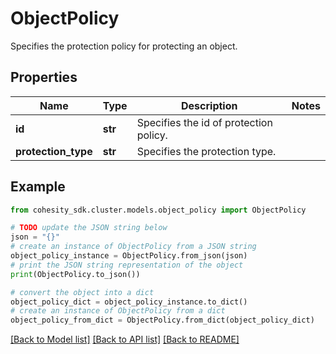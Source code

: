 # ObjectPolicy

Specifies the protection policy for protecting an object.

## Properties

Name | Type | Description | Notes
------------ | ------------- | ------------- | -------------
**id** | **str** | Specifies the id of protection policy. | 
**protection_type** | **str** | Specifies the protection type. | 

## Example

```python
from cohesity_sdk.cluster.models.object_policy import ObjectPolicy

# TODO update the JSON string below
json = "{}"
# create an instance of ObjectPolicy from a JSON string
object_policy_instance = ObjectPolicy.from_json(json)
# print the JSON string representation of the object
print(ObjectPolicy.to_json())

# convert the object into a dict
object_policy_dict = object_policy_instance.to_dict()
# create an instance of ObjectPolicy from a dict
object_policy_from_dict = ObjectPolicy.from_dict(object_policy_dict)
```
[[Back to Model list]](../README.md#documentation-for-models) [[Back to API list]](../README.md#documentation-for-api-endpoints) [[Back to README]](../README.md)



